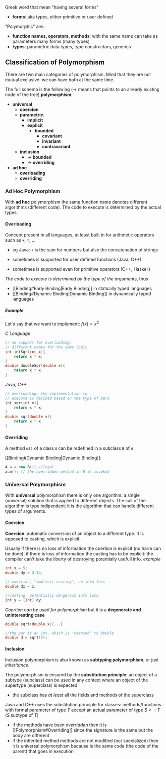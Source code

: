 Greek word that mean "having several forms"
- **forms**: aka types, either primitive or user defined

"Polymorphic" are:
- **function names, operators, methods**: with the same name can take as parameters many forms (many types)
- **types**: parametric data types, type constructors, generics 
## Classification of Polymorphism
There are two main categories of polymorphism. 
Mind that they are not mutual exclusive: we can have both at the same time.

The full schema is the following (-> means that points to an already existing node of the tree)
**polymorphism**
- **universal**
	- **coercion**
	- **parametric**:
		- **implicit**
		- **explicit**
			- **bounded**
				- **covariant**
				- **invariant**
				- **contravariant**
	- **inclusion**
		- -> **bounded**
		- -> **overriding**
- **ad hoc**
	- **overloading**
	- **overriding**

 ### Ad Hoc Polymorphism
 With **ad hoc** polymorphism the same function name denotes different algorithms (different code). The code to execute is determined by the actual types. 
#### Overloading
Concept present in all languages, at least built in for arithmetic operators such as `+`, `*`, ...
- eg Java: `+` is the sum for numbers but also the concatenation of strings

- sometimes is supported for user defined functions (Java, C++)
- sometimes is supported even for primitive operators (C++, Haskell)

*The code to execute is determined by the type of the arguments*, thus
- [[Binding#Early Binding|Early Binding]] in statically typed languages
- [[Binding#Dynamic Binding|Dynamic Binding]] in dynamically typed languages

##### Example
Let's say that we want to implement: $f(x) = x^2$

*C Language*
```C
// no support for overloading:  
// different names for the same logic
int intSqr(int x){
	return x * x;
}
double doubleSqr(double x){
	return x * x
}
```

*Java, C++*
```java
// overloading: the implementation to
// execute is decided based on the type of pars
int sqr(int x){
	return x * x;
}
double sqr(double x){
	return x * x
}
```
#### Overriding
A method `m()` of a class `A` can be redefined in a subclass `B` of `A`

[[Binding#Dynamic Binding|Dynamic Binding]]:
```java
A a = new B(); //legal
a.m(); // the overridden method in B is invoked
```
### Universal Polymorphism 
With **universal** polymorphism there is only one algorithm: a single (universal) solution that is applied to different objects. 
The call of the algorithm is type indipendent: it is the algorithm that can handle different types of arguments. 

#### Coercion
**Coercion**: automatic conversion of an object to a different type. 
It is opposed to casting, which is explicit. 

Usually if there is no loss of information the coertion is explicit (no harm can be done), if there is loss of information the casting has to be explicit: the compiler can't take the liberty of destroying potentially usefull info. 
*example*
```C
int x = 5; 
double dy = 3.14;

// coercion, "implicit casting", no info loss
double dx = x; 

//casting, potentially dangerous info loss
int y = (int) dy; 
```

*Coertion can be used for polymorphism* but it is a **degenerate and uninteresting case**
```C
double sqrt(double x){...}

//the par is an int, which is "coerced" to double
double d = sqrt(5); 
```

#### Inclusion
Inclusion polymorphism is also known as **subtyping polymorphism**, or just *inheritance*. 

The polymorphism is ensured by the **substitution principle**: an object of a subtype (subclass) can be used in any context where an object of the supertype (superclass) is expected 
- the subclass has *at least* all the fields and methods of the superclass

Java and C++ uses the substitution principle for classes: methods/functions with formal parameter of type $T$ accept an actual parameter of type $S <: T$ ($S$ subtype of $T$)
- if the methods have been *overridden* then it is [[Polymorphism#Overriding]] since the signature is the same but the body are different
- if the inherited method methods are not modified (not specialized) then it is universal polymorphism because is the same code (the code of the parent) that goes in execution